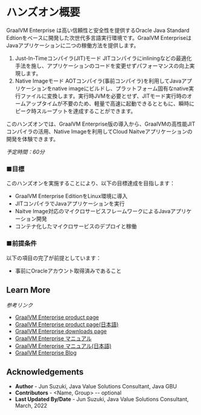 # ハンズオン概要

GraalVM Enterprise は高い信頼性と安全性を提供するOracle Java Standard Edtionをベースに開発した次世代多言語実行環境です。GraalVM EnterpriseはJavaアプリケーションに二つの稼働方法を提供します。　
1. Just-In-Timeコンパイラ(JIT)モード
JITコンパイラにinliningなどの最適化手法を施し、アプリケーションのコードを変更せずパフォーマンスの向上実現します。
2. Native Imageモード
AOTコンパイラ(事前コンパイラ)を利用してJavaアプリケーションをnative imageにビルドし、プラットフォーム固有なnative実行ファイルに変換します。実行時JVMを必要とせず、JITモード実行時のオームアップタイムが不要のため、軽量で高速に起動できるとともに、瞬時にピーク時スループットを達成することができます。

このハンズオンでは、GraalVM Enterprise版の導入から、GraalVMの高性能JITコンパイラの活用、Native Imageを利用してCloud Naitveアプリケーションの開発を体験できます。

*予定時間：60分*

### ■目標

このハンズオンを実施することにより、以下の目標達成を目指します：
* GraalVM Enterprise EditionをLinux環境に導入
* JITコンパイラでJavaアプリケーションを実行
* Naitve Image対応のマイクロサービスフレームワークによるJavaアプリケーション開発
* コンテナ化したマイクロサービスのデプロイと稼働

### ■前提条件

以下の項目の完了が前提としています：
* 事前にOracleアカウント取得済みであること
   
## 
   
## Learn More

*参考リンク*
* [GraalVM Enterprise product page](https://www.oracle.com/java/graalvm/)
* [GraalVM Enterprise product page(日本語)](https://www.oracle.com/jp/java/graalvm/)
* [GraalVM Enterprise downloads page](https://www.oracle.com/downloads/graalvm-downloads.html)
* [GraalVM Enterprise マニュアル](https://docs.oracle.com/en/graalvm/enterprise/21/docs/reference-manual/)
* [GraalVM Enterprise マニュアル(日本語)](https://docs.oracle.com/cd/F44923_01/index.html)
* [GraalVM Enterprise Blog](https://blogs.oracle.com/java/category/j-graalvm-technology)

## Acknowledgements
* **Author** - Jun Suzuki, Java Value Solutions Consultant, Java GBU
* **Contributors** -  <Name, Group> -- optional
* **Last Updated By/Date** - Jun Suzuki, Java Value Solutions Consultant, March, 2022

